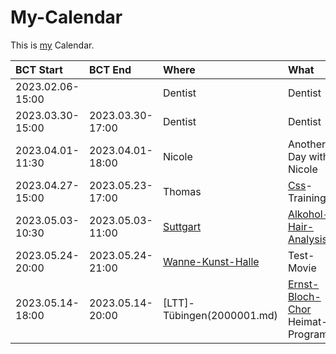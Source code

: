 # My-Calendar

This is [my](0.md) Calendar.

| BCT Start        | BCT End          | Where                      | What                                        | 
| :----------------|:-----------------|:---------------------------|:--------------------------------------------|
| 2023.02.06-15:00 |                  | Dentist                    | Dentist                                     |
| 2023.03.30-15:00 | 2023.03.30-17:00 | Dentist                    | Dentist                                     |
| 2023.04.01-11:30 | 2023.04.01-18:00 | Nicole                     | Another Day with Nicole                     |
| 2023.04.27-15:00 | 2023.05.23-17:00 | Thomas                     | [Css](9000135.md)-Training                  | <a id="10005"/>
| 2023.05.03-10:30 | 2023.05.03-11:00 | [Suttgart](140000011.md)   | [Alkohol-Hair-Analysis](1000001004.md)      | <a id="10001"/>
| 2023.05.24-20:00 | 2023.05.24-21:00 | [Wanne-Kunst-Halle](140100000.md) | Test-Movie                           | <a id="10000"/>
| 2023.05.14-18:00 | 2023.05.14-20:00 | [LTT]-Tübingen(2000001.md) | [Ernst-Bloch-Chor](2010013.md) Heimat-Programm | <a id="10006">
